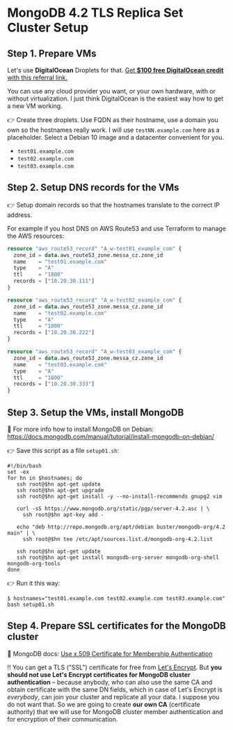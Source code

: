 MongoDB 4.2 TLS Replica Set Cluster Setup
=========================================

Step 1. Prepare VMs
-------------------

Let's use **DigitalOcean** Droplets for that.
[Get **$100 free DigitalOcean credit** with this referral link.](https://m.do.co/c/389daec654bc)

You can use any cloud provider you want, or your own hardware, with or without virtualization.
I just think DigitalOcean is the easiest way how to get a new VM working.

👉 Create three droplets. Use FQDN as their hostname, use a domain you own so the hostnames really work.
I will use `testNN.example.com` here as a placeholder. Select a Debian 10 image and a datacenter convenient for you.

- `test01.example.com`
- `test02.example.com`
- `test03.example.com`


Step 2. Setup DNS records for the VMs
-------------------------------------

👉 Setup domain records so that the hostnames translate to the correct IP address.

For example if you host DNS on AWS Route53 and use Terraform to manage the AWS resources:

```terraform
resource "aws_route53_record" "A_w-test01_example_com" {
  zone_id = data.aws_route53_zone.messa_cz.zone_id
  name    = "test01.example.com"
  type    = "A"
  ttl     = "1800"
  records = ["10.20.30.111"]
}

resource "aws_route53_record" "A_w-test02_example_com" {
  zone_id = data.aws_route53_zone.messa_cz.zone_id
  name    = "test02.example.com"
  type    = "A"
  ttl     = "1800"
  records = ["10.20.30.222"]
}

resource "aws_route53_record" "A_w-test03_example_com" {
  zone_id = data.aws_route53_zone.messa_cz.zone_id
  name    = "test03.example.com"
  type    = "A"
  ttl     = "1800"
  records = ["10.20.30.333"]
}
```


Step 3. Setup the VMs, install MongoDB
--------------------------------------

🔎 For more info how to install MongoDB on Debian: https://docs.mongodb.com/manual/tutorial/install-mongodb-on-debian/

👉 Save this script as a file `setup01.sh`:

```shell
#!/bin/bash
set -ex
for hn in $hostnames; do
   ssh root@$hn apt-get update
   ssh root@$hn apt-get upgrade
   ssh root@$hn apt-get install -y --no-install-recommends gnupg2 vim

   curl -sS https://www.mongodb.org/static/pgp/server-4.2.asc | \
     ssh root@$hn apt-key add -

   echo "deb http://repo.mongodb.org/apt/debian buster/mongodb-org/4.2 main" | \
     ssh root@$hn tee /etc/apt/sources.list.d/mongodb-org-4.2.list

   ssh root@$hn apt-get update
   ssh root@$hn apt-get install mongodb-org-server mongodb-org-shell mongodb-org-tools
done
```

👉 Run it this way:

```shell
$ hostnames="test01.example.com test02.example.com test03.example.com" bash setup01.sh
```


Step 4. Prepare SSL certificates for the MongoDB cluster
--------------------------------------------------------

🔎 MongoDB docs: [Use x.509 Certificate for Membership Authentication](https://docs.mongodb.com/manual/tutorial/configure-x509-member-authentication/)

‼️ You can get a TLS ("SSL") certificate for free from [Let's Encrypt](https://letsencrypt.org/).
But **you should not use Let's Encrypt certificates for MongoDB cluster authentication** – because anybody, who can also use the same CA and obtain certificate with the same DN fields, which in case of Let's Encrypt is *everybody*, can join your cluster and replicate all your data.
I suppose you do not want that.
So we are going to create **our own CA** (certificate authority) that we will use for MongoDB cluster member authentication and for encryption of their communication.



